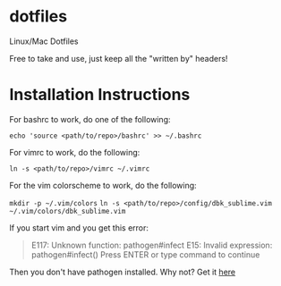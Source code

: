 dotfiles
========

Linux/Mac Dotfiles

Free to take and use, just keep all the "written by" headers!

Installation Instructions
========================

For bashrc to work, do one of the following:

`echo 'source <path/to/repo>/bashrc' >> ~/.bashrc`

For vimrc to work, do the following:

`ln -s <path/to/repo>/vimrc ~/.vimrc`

For the vim colorscheme to work, do the following:

`mkdir -p ~/.vim/colors`
`ln -s <path/to/repo>/config/dbk_sublime.vim ~/.vim/colors/dbk_sublime.vim`

If you start vim and you get this error:
> E117: Unknown function: pathogen#infect
> E15: Invalid expression: pathogen#infect()
> Press ENTER or type command to continue

Then you don't have pathogen installed. Why not? Get it [here](https://github.com/tpope/vim-pathogen)
